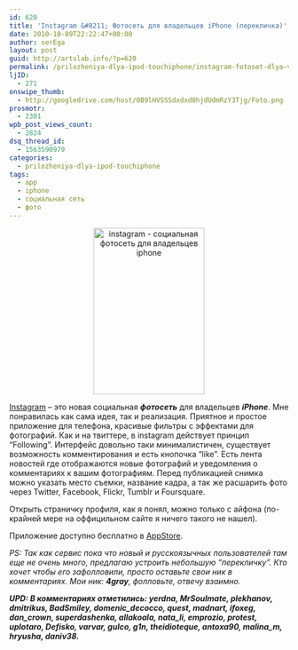 ```yaml
---
id: 620
title: 'Instagram &#8211; Фотосеть для владельцев iPhone (перекличка)'
date: 2010-10-09T22:22:47+00:00
author: serEga
layout: post
guid: http://artslab.info/?p=620
permalink: /prilozheniya-dlya-ipod-touchiphone/instagram-fotoset-dlya-vladeltsev-iphone-pereklichka/
ljID:
  - 271
onswipe_thumb:
  - http://googledrive.com/host/0B9lHVSSSdxdxd0hjdUdmRzY3Tjg/Foto.png
prosmotr:
  - 2301
wpb_post_views_count:
  - 2824
dsq_thread_id:
  - 1563590979
categories:
  - prilozheniya-dlya-ipod-touchiphone
tags:
  - app
  - iphone
  - социальная сеть
  - фото
---
```

<center>
  <a href="http://artslab.info/wp-content/uploads/Foto.png"><img class="size-medium wp-image-621 alignnone" title="Foto" src="http://artslab.info/wp-content/uploads/Foto-200x300.png" alt="instagram - социальная фотосеть для владельцев iphone" width="200" height="300" /></a>
</center>

<a href="http://instagr.am/" target="_blank">Instagram</a> &#8211; это новая социальная **_фотосеть_** для владельцев **_iPhone_**. Мне понравилась как сама идея, так и реализация. Приятное и простое приложение для телефона, красивые фильтры с эффектами для фотографий. Как и на твиттере, в instagram действует принцип &#8220;Following&#8221;. Интерфейс довольно таки минималистичен, существует возможность комментирования и есть кнопочка &#8220;like&#8221;. Есть лента новостей где отображаются новые фотографий и уведомления о комментариях к вашим фотографиям. Перед публикацией снимка можно указать место съемки, название кадра, а так же расшарить фото через Twitter, Facebook, Flickr, Tumblr и Foursquare.

Открыть страничку профиля, как я понял, можно только с айфона (по-крайней мере на оффицильном сайте я ничего такого не нашел).

Приложение доступно бесплатно в <a href="itms://itunes.apple.com/us/app/instagram/id389801252?mt=8" target="_blank">AppStore</a>.

_PS: Так как сервис пока что новый и русскоязычных пользователей там еще не очень много, предлагаю устроить небольшую &#8220;перекличку&#8221;. Кто хочет чтобы его зафолловили, просто оставьте свои ник в комментариях. Мои ник: **4gray**, фолловьте, отвечу взаимно._

_**UPD: В комментариях отметились: yerdna, MrSoulmate, plekhanov, dmitrikus, BadSmiley, domenic\_decocco, quest, madnart, ifoxeg, dan\_crown, superdashenka, allakoala, nata\_li, emprozio, protest, uplotaro, Defisko, varvar, gulco, g1n, theidioteque, antoxa90, malina\_m, hryusha, daniv38.**_